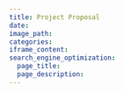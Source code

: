 ```yaml
---
title: Project Proposal
date:
image_path:
categories:
iframe_content:
search_engine_optimization:
  page_title:
  page_description:
---
```

